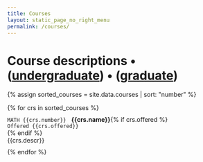 ```yaml
---
title: Courses
layout: static_page_no_right_menu
permalink: /courses/
---
```


<h1 class="mb-4">Course descriptions &bull; (<a href="{{site.url}}/courses/undergrad/">undergraduate</a>) &bull; (<a href="{{site.url}}/courses/graduate/">graduate</a>)</h1>



{% assign sorted_courses = site.data.courses | sort: "number" %}

<div class="my-row-zebra">
{% for crs in sorted_courses %}
  <div class="row" style="padding:10px 0px">
    <div class="col-12">
       <div class="mt-1 mb-1"><code class="highlighter-rouge" style="background:inherit; padding:0px">MATH {{crs.number}}</code>&nbsp;&nbsp;&nbsp;<b>{{crs.name}}</b>{% if crs.offered %}<div class="float-right">
         <code class="highlighter-rouge" style="background:inherit; padding:0px">Offered {{crs.offered}}</code>
       </div>
     {% endif %}</div>
       {{crs.descr}}
    </div>
  </div>
{% endfor %}
</div>
